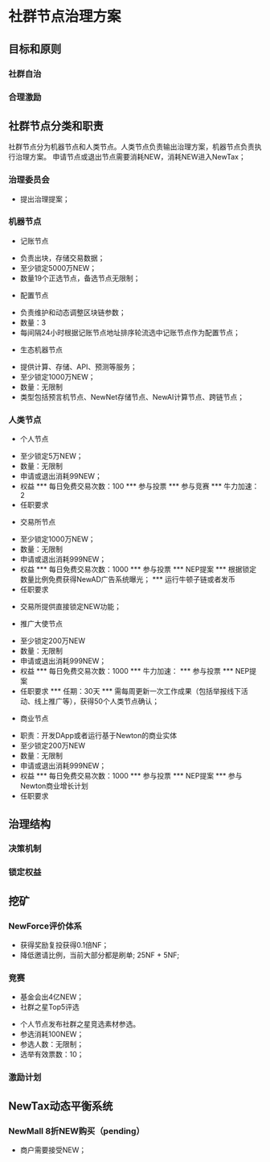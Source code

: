 # 社群节点治理方案

## 目标和原则
### 社群自治

### 合理激励


## 社群节点分类和职责
社群节点分为机器节点和人类节点。人类节点负责输出治理方案，机器节点负责执行治理方案。
申请节点或退出节点需要消耗NEW，消耗NEW进入NewTax；

### 治理委员会
* 提出治理提案； 

### 机器节点
* 记账节点
- 负责出块，存储交易数据；
- 至少锁定5000万NEW；
- 数量19个正选节点，备选节点无限制；

* 配置节点
- 负责维护和动态调整区块链参数；
- 数量：3
- 每间隔24小时根据记账节点地址排序轮流选中记账节点作为配置节点；

* 生态机器节点
- 提供计算、存储、API、预测等服务；
- 至少锁定1000万NEW；
- 数量：无限制
- 类型包括预言机节点、NewNet存储节点、NewAI计算节点、跨链节点；

### 人类节点
* 个人节点
- 至少锁定5万NEW；
- 数量：无限制
- 申请或退出消耗99NEW；
- 权益
*** 每日免费交易次数：100
*** 参与投票
*** 参与竞赛
*** 牛力加速：2
- 任职要求


* 交易所节点
- 至少锁定1000万NEW；
- 数量：无限制
- 申请或退出消耗999NEW； 
- 权益
*** 每日免费交易次数：1000
*** 参与投票
*** NEP提案
*** 根据锁定数量比例免费获得NewAD广告系统曝光；
*** 运行牛顿子链或者发币
- 任职要求
* 交易所提供直接锁定NEW功能；

* 推广大使节点
- 至少锁定200万NEW
- 数量：无限制
- 申请或退出消耗999NEW；
- 权益
*** 每日免费交易次数：1000
*** 牛力加速：
*** 参与投票
*** NEP提案
- 任职要求
*** 任期：30天
*** 需每周更新一次工作成果（包括举报线下活动、线上推广等），获得50个人类节点确认；

* 商业节点
- 职责：开发DApp或者运行基于Newton的商业实体
- 至少锁定200万NEW
- 数量：无限制
- 申请或退出消耗999NEW；
- 权益
*** 每日免费交易次数：1000
*** 参与投票
*** NEP提案
*** 参与Newton商业增长计划
- 任职要求


## 治理结构
### 决策机制

### 锁定权益


## 挖矿

### NewForce评价体系
* 获得奖励复投获得0.1倍NF；
* 降低邀请比例，当前大部分都是刷单; 25NF + 5NF;

### 竞赛
* 基金会出4亿NEW；
* 社群之星Top5评选
- 个人节点发布社群之星竞选素材参选。
- 参选消耗100NEW；
- 参选人数：无限制；
- 选举有效票数：10；

### 激励计划

## NewTax动态平衡系统
### NewMall 8折NEW购买（pending）
* 商户需要接受NEW；

